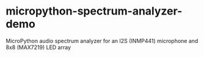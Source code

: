 # micropython-spectrum-analyzer-demo
MicroPython audio spectrum analyzer for an I2S (INMP441) microphone and 8x8 (MAX7219) LED array

